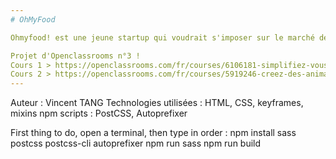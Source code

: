 ```yaml
---
# OhMyFood

Ohmyfood! est une jeune startup qui voudrait s'imposer sur le marché de la restauration. L'objectif est de développer un site 100% mobile qui répertorie les menus de restaurants gastronomiques. En plus des systèmes classiques de réservation, les clients pourront composer le menu de leur repas pour que les plats soient prêts à leur arrivée. Finis, les temps d'attente au restaurant !

Projet d'Openclassrooms n°3 !
Cours 1 > https://openclassrooms.com/fr/courses/6106181-simplifiez-vous-le-css-avec-sass
Cours 2 > https://openclassrooms.com/fr/courses/5919246-creez-des-animations-css-modernes
---
```


Auteur : Vincent TANG
Technologies utilisées : HTML, CSS, keyframes, mixins
npm scripts : PostCSS, Autoprefixer

First thing to do, open a terminal, then type in order :
npm install sass postcss postcss-cli autoprefixer
npm run sass
npm run build
